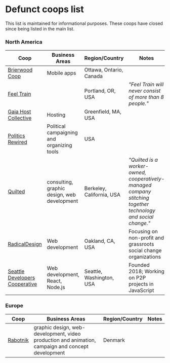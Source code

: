 # Defunct coops list
This list is maintained for informational purposes. These coops have closed since being listed in the main list.

### North America

Coop | Business Areas | Region/Country | Notes
---- | -------------- | -------------- | -----
[Brierwood Coop](http://brierwood.coop) | Mobile apps | Ottawa, Ontario, Canada | |
[Feel Train](https://feeltrain.com/) |  | Portland, OR, USA | *"Feel Train will never consist of more than 8 people."*
[Gaia Host Collective](http://gaiahost.coop) | Hosting | Greenfield, MA, USA |
[Politics Rewired](https://politicsrewired.com/) | Political campaigning and organizing tools | USA
[Quilted](http://quilted.coop) | consulting, graphic design, web development | Berkeley, California, USA | *"Quilted is a worker-owned, cooperatively-managed company stitching together technology and social change."*
[RadicalDesign](http://radicaldesigns.org) | Web development  | Oakland, CA, USA | Focusing on non-profit and grassroots social change organizations
[Seattle Developers Cooperative](https://seattledevelopers.coop/) | Web development, React, Node.js | Seattle, Washington, USA | Founded 2018; Working on P2P projects in JavaScript

### Europe

Coop | Business Areas | Region/Country | Notes
---- | -------------- | -------------- | -----
[Rabotnik](https://www.rabotnik.coop/) |  graphic design, web-development, video production and animation, campaign and concept development | Denmark | |
